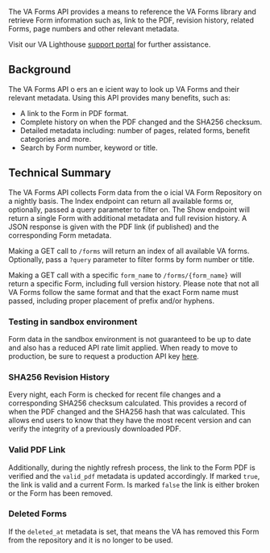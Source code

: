 The VA Forms API provides a means to reference the VA Forms library and retrieve Form information such as, link to the PDF, revision history, related Forms, page numbers and other relevant metadata.

Visit our VA Lighthouse [support portal](https://developer.va.gov/support) for further assistance.

## Background
The VA Forms API o ers an e icient way to look up VA Forms and their relevant metadata. Using this API provides many benefits, such as:
- A link to the Form in PDF format.
- Complete history on when the PDF changed and the SHA256 checksum.
- Detailed metadata including: number of pages, related forms, benefit categories and more.
- Search by Form number, keyword or title.

## Technical Summary
The VA Forms API collects Form data from the o icial VA Form Repository on a nightly basis. The Index endpoint can return all available forms or, optionally, passed a query parameter to filter on. The Show endpoint will return a single Form with additional metadata and full revision history. A JSON response is given with the PDF link (if published) and the corresponding Form metadata.

Making a GET call to `/forms` will return an index of all available VA forms. Optionally, pass a `?query` parameter to filter forms by form number or title.

Making a GET call with a specific `form_name` to `/forms/{form_name}` will return a specific Form, including full version history. Please note that not all 
VA Forms follow the same format and that the exact Form name must passed, including proper placement of prefix and/or hyphens.  

### Testing in sandbox environment
Form data in the sandbox environment is not guaranteed to be up to date and also has a reduced API rate limit applied. When ready to move to production, be sure
to request a production API key [here](https://developer.va.gov/go-live).

### SHA256 Revision History
Every night, each Form is checked for recent file changes and a corresponding SHA256 checksum calculated. This provides a record of when the PDF changed and
the SHA256 hash that was calculated. This allows end users to know that they have the most recent version and can verify the integrity of a previously 
downloaded PDF.

### Valid PDF Link
Additionally, during the nightly refresh process, the link to the Form PDF is verified and the `valid_pdf` metadata is updated accordingly. If marked `true`, the link 
is valid and a current Form. Is marked `false` the link is either broken or the Form has been removed.

### Deleted Forms
If the `deleted_at` metadata is set, that means the VA has removed this Form from the repository and it is no longer to be used.
